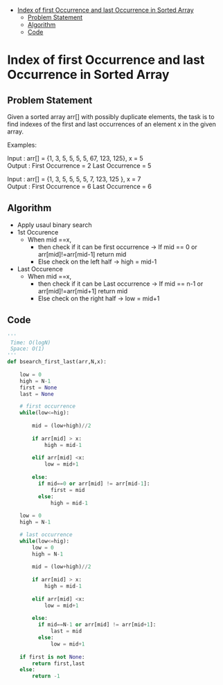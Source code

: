 - [Index of first Occurrence and last Occurrence in Sorted Array](#index-of-first-occurrence-and-last-occurrence-in-sorted-array)
  - [Problem Statement](#problem-statement)
  - [Algorithm](#algorithm)
  - [Code](#code)

# Index of first Occurrence and last Occurrence in Sorted Array

## Problem Statement 
Given a sorted array arr[] with possibly duplicate elements, the task is to find indexes of the first and last occurrences of an element x in the given array. 

Examples: 

Input : arr[] = {1, 3, 5, 5, 5, 5, 67, 123, 125}, x = 5  
Output : First Occurrence = 2
         Last Occurrence = 5

Input : arr[] = {1, 3, 5, 5, 5, 5, 7, 123, 125 }, x = 7  
Output : First Occurrence = 6
              Last Occurrence = 6

## Algorithm
- Apply usaul binary search   
- 1st Occurence
  - When mid ==x, 
    - then check if it can be first occurrence -> If mid == 0 or arr[mid]!=arr[mid-1] return mid
    - Else check on the left half -> high = mid-1
- Last Occurence
  - When mid ==x, 
    - then check if it can be Last occurrence -> If mid == n-1 or arr[mid]!=arr[mid+1] return mid
    - Else check on the right half -> low = mid+1
  
## Code



```python
'''
 Time: O(logN)
 Space: O(1)
'''
def bsearch_first_last(arr,N,x):
    
    low = 0
    high = N-1
    first = None
    last = None

    # first occurrence
    while(low<=hig):
        
        mid = (low+high)//2
        
        if arr[mid] > x:
            high = mid-1
            
        elif arr[mid] <x:
            low = mid+1 
            
        else:
          if mid==0 or arr[mid] != arr[mid-1]:
              first = mid
          else:
              high = mid-1
              
    low = 0
    high = N-1

    # last occurrence
    while(low<=hig):
        low = 0
        high = N-1
        
        mid = (low+high)//2
        
        if arr[mid] > x:
            high = mid-1
            
        elif arr[mid] <x:
            low = mid+1 
            
        else:
          if mid==N-1 or arr[mid] != arr[mid+1]:
              last = mid
          else:
              low = mid+1
              
    if first is not None:
        return first,last
    else:
        return -1
        
            
```